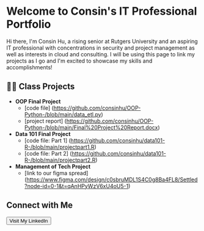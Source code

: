 # Welcome to Consin's IT Professional Portfolio

Hi there, I'm Consin Hu, a rising senior at Rutgers University and an aspiring IT professional with concentrations in security and project management as well as interests in cloud and consulting. I will be using this page to link my projects as I go and I'm excited to showcase my skills and accomplishments!

<h2>👩‍💻 Class Projects</h2>

- <b> OOP Final Project </b>
  - [code file] (https://github.com/consinhu/OOP-Python-/blob/main/data_etl.py)
  - [project report] (https://github.com/consinhu/OOP-Python-/blob/main/Final%20Project%20Report.docx)
- <b> Data 101 Final Project</b>
  - [code file: Part 1] (https://github.com/consinhu/data101-R-/blob/main/projectpart1.R)
  - [code file: Part 2] (https://github.com/consinhu/data101-R-/blob/main/projectpart2.R)
- <b> Management of Tech Project </b>
  - [link to our figma spread] (https://www.figma.com/design/c0sbruMDL1S4C0g8Ba4FL8/Settled?node-id=0-1&t=qAnHPyWzV6xU4oU5-1)



<h2>Connect with Me</h2>
    <a href="https://www.linkedin.com/in/consin-hu/" target="_blank" rel="noopener noreferrer">
        <button>Visit My LinkedIn</button>
